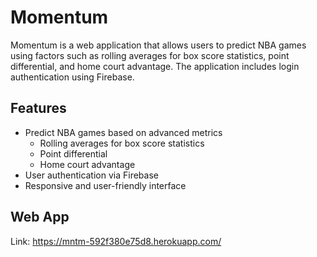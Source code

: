 # Momentum

Momentum is a web application that allows users to predict NBA games using factors such as rolling averages for box score statistics, point differential, and home court advantage. The application includes login authentication using Firebase.

## Features

- Predict NBA games based on advanced metrics
  - Rolling averages for box score statistics
  - Point differential
  - Home court advantage
- User authentication via Firebase
- Responsive and user-friendly interface

## Web App

Link: https://mntm-592f380e75d8.herokuapp.com/
